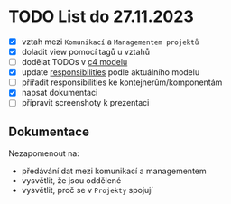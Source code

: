 # TODO List do 27.11.2023

- [x] vztah mezi `Komunikací` a `Managementem projektů`
- [x] doladit view pomocí tagů u vztahů
- [ ] dodělat TODOs v [c4 modelu](workspace.dsl)
- [x] update [responsibilities](responsibilities.md) podle aktuálního modelu
- [ ] přiřadit responsibilities ke kontejnerům/komponentám
- [x] napsat dokumentaci
- [ ] připravit screenshoty k prezentaci

## Dokumentace

Nezapomenout na:

- předávání dat mezi komunikací a managementem
- vysvětlit, že jsou oddělené
- vysvětlit, proč se v `Projekty` spojují
